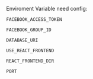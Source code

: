 Enviroment Variable need config:

`FACEBOOK_ACCESS_TOKEN`

`FACEBOOK_GROUP_ID`

`DATABASE_URI`

`USE_REACT_FRONTEND`

`REACT_FRONTEND_DIR`

`PORT`